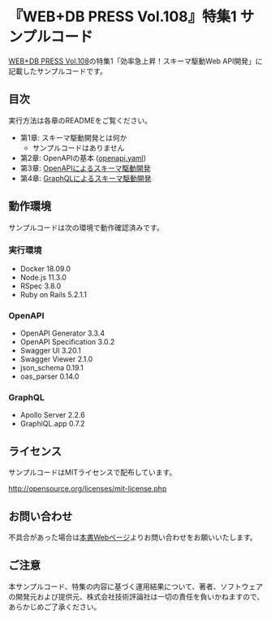 # 『WEB+DB PRESS Vol.108』特集1 サンプルコード

[WEB+DB PRESS Vol.108](https://gihyo.jp/magazine/wdpress/archive/2019/vol108)の特集1「効率急上昇！スキーマ駆動Web API開発」に記載したサンプルコードです。

## 目次

実行方法は各章のREADMEをご覧ください。

- 第1章: スキーマ駆動開発とは何か
  - サンプルコードはありません
- 第2章: OpenAPIの基本 ([openapi.yaml](https://github.com/wdpress/WDP108_schema_driven_development/blob/master/openapi.yaml))
- 第3章: [OpenAPIによるスキーマ駆動開発](https://github.com/wdpress/WDP108_schema_driven_development/tree/master/ch3)
- 第4章: [GraphQLによるスキーマ駆動開発](https://github.com/wdpress/WDP108_schema_driven_development/tree/master/ch4)

## 動作環境

サンプルコードは次の環境で動作確認済みです。

### 実行環境

- Docker 18.09.0
- Node.js 11.3.0
- RSpec 3.8.0
- Ruby on Rails 5.2.1.1

### OpenAPI

- OpenAPI Generator 3.3.4
- OpenAPI Specification 3.0.2
- Swagger UI 3.20.1
- Swagger Viewer 2.1.0
- json_schema 0.19.1
- oas_parser 0.14.0

### GraphQL

- Apollo Server 2.2.6
- GraphiQL.app 0.7.2

## ライセンス

サンプルコードはMITライセンスで配布しています。

http://opensource.org/licenses/mit-license.php

## お問い合わせ

不具合があった場合は[本書Webページ](https://gihyo.jp/magazine/wdpress/archive/2019/vol108)よりお問い合わせをお願いいたします。

## ご注意

本サンプルコード、特集の内容に基づく運用結果について、著者、ソフトウェアの開発元および提供元、株式会社技術評論社は一切の責任を負いかねますので、あらかじめご了承ください。
